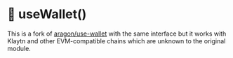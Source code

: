 # 👛 useWallet()

This is a fork of [aragon/use-wallet](https://github.com/aragon/use-wallet) with the same interface but it works with Klaytn and other EVM-compatible chains which are unknown to the original module.
